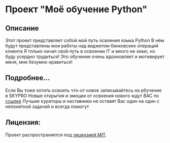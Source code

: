 # Проект "Моё обучение Python"

## Описание

Этот проект представляет собой мой путь освоения языка Python
В нём будут представлены мои работы над виджетом банковских операций клиента
Я тллько начал свой путь в освоении IT и много не знаю, но буду усердно трудиться!
Это обучение очень вдохновляет и мотивирует меня, мне безумно нравиться!

## Подробнее...

Если Вы тоже хотить освоить что-от новое записывайтесь на рбучение в SKYPRO
Новые открытия и эмоции от освоения нового ждут ВАС по [ссылке](https://my.sky.pro)
Лучшие кураторы и наставники не оставят Вас один на один с непонятной задачей и всегда помогут

## Лицензия:

Проект распространяется под [лицензией MIT](LICENSE).
